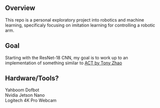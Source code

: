 
## Overview
This repo is a personal exploratory project into robotics and machine learning, specificaly focusing on imitation learning for controlling a robotic arm.

## Goal
Starting with the ResNet-18 CNN, my goal is to work up to an implementation of something similar to [ACT by Tony Zhao](https://github.com/tonyzhaozh/act)

## Hardware/Tools?
Yahboom Dofbot \
Nvidia Jetson Nano \
Logitech 4K Pro Webcam
